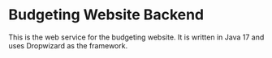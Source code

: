 # Budgeting Website Backend
This is the web service for the budgeting website. It is written in Java 17 and uses Dropwizard as the framework.
